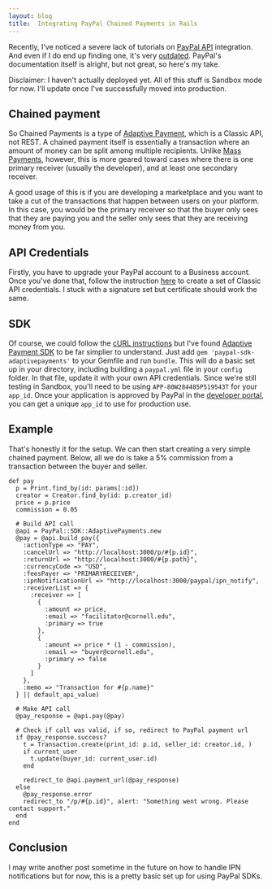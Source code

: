 ```yaml
---
layout: blog
title:  Integrating PayPal Chained Payments in Rails
---
```


Recently, I've noticed a severe lack of tutorials on [PayPal API][paypal] integration. And even if I do end up finding one, it's very [outdated][railscast]. PayPal's documentation itself is alright, but not great, so here's my take.

Disclaimer: I haven't actually deployed yet. All of this stuff is Sandbox mode for now. I'll update once I've successfully moved into production.

## Chained payment
So Chained Payments is a type of [Adaptive Payment][adaptive], which is a Classic API, not REST. A chained payment itself is essentially a transaction where an amount of money can be split among multiple recipients. Unlike [Mass Payments][mass], however, this is more geared toward cases where there is one primary receiver (usually the developer), and at least one secondary receiver.

A good usage of this is if you are developing a marketplace and you want to take a cut of the transactions that happen between users on your platform. In this case, you would be the primary receiver so that the buyer only sees that they are paying you and the seller only sees that they are receiving money from you.

## API Credentials
Firstly, you have to upgrade your PayPal account to a Business account. Once you've done that, follow the instruction [here][credentials] to create a set of Classic API credentials. I stuck with a signature set but certificate should work the same.

## SDK
Of course, we could follow the [cURL instructions][curl] but I've found [Adaptive Payment SDK][sdk] to be far simplier to understand. Just add `gem 'paypal-sdk-adaptivepayments'` to your Gemfile and run `bundle`. This will do a basic set up in your directory, including building a `paypal.yml` file in your `config` folder. In that file, update it with your own API credentials. Since we're still testing in Sandbox, you'll need to be using `APP-80W284485P519543T` for your `app_id`. Once your application is approved by PayPal in the [developer portal][developer], you can get a unique `app_id` to use for production use.

## Example
That's honestly it for the setup. We can then start creating a very simple chained payment. Below, all we do is take a 5% commission from a transaction between the buyer and seller.

<pre class="line-numbers"><code class="language-ruby">def pay
  p = Print.find_by(id: params[:id])
  creator = Creator.find_by(id: p.creator_id)
  price = p.price
  commission = 0.05

  # Build API call
  @api = PayPal::SDK::AdaptivePayments.new
  @pay = @api.build_pay({
    :actionType => "PAY",
    :cancelUrl => "http://localhost:3000/p/#{p.id}",
    :returnUrl => "http://localhost:3000/#{p.path}",
    :currencyCode => "USD",
    :feesPayer => "PRIMARYRECEIVER",
    :ipnNotificationUrl => "http://localhost:3000/paypal/ipn_notify",
    :receiverList => {
      :receiver => [
        {
          :amount => price,
          :email => "facilitator@cornell.edu",
          :primary => true
        },
        {
          :amount => price * (1 - commission),
          :email => "buyer@cornell.edu",
          :primary => false
        }
      ]
    },
    :memo => "Transaction for #{p.name}"
  } || default_api_value)

  # Make API call
  @pay_response = @api.pay(@pay)

  # Check if call was valid, if so, redirect to PayPal payment url
  if @pay_response.success?
    t = Transaction.create(print_id: p.id, seller_id: creator.id, )
    if current_user
      t.update(buyer_id: current_user.id)
    end

    redirect_to @api.payment_url(@pay_response)
  else
    @pay_response.error
    redirect_to "/p/#{p.id}", alert: "Something went wrong. Please contact support."
  end
end</code></pre>

## Conclusion
I may write another post sometime in the future on how to handle IPN notifications but for now, this is a pretty basic set up for using PayPal SDKs.

[paypal]: https://developer.paypal.com/docs/classic/api/gs_PayPalAPIs/
[railscast]: http://railscasts.com/episodes/141-paypal-basics
[credentials]: https://developer.paypal.com/docs/classic/api/apiCredentials/#creating-classic-api-credentials
[adaptive]: https://developer.paypal.com/docs/classic/adaptive-payments/integration-guide/APIntro/
[curl]: https://developer.paypal.com/docs/classic/adaptive-payments/ht_ap-basicChainedPayment-curl-etc/
[sdk]: https://github.com/paypal/adaptivepayments-sdk-ruby
[developer]: https://developer.paypal.com/
[mass]: https://developer.paypal.com/docs/classic/mass-pay/integration-guide/MassPayOverview/
